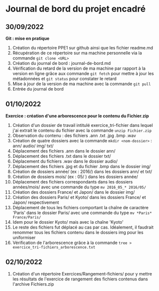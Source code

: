 # Journal de bord du projet encadré
## 30/09/2022
**Git : mise en pratique** 
1. Création du répertoire PPE1 sur github ainsi que les fichier readme.md  
2. Récupération de ce répertoire sur ma machine personnelle via la commande `git clone <URL>`  
3. Création du journal de bord : journal-de-bord.md  
4. Vérification du retard de la version de ma machine par rapport à la version en ligne grâce aux commande `git fetch` pour mettre à jour les métadonnées et `git status` pour constater le retard  
5. Mise à jour de la version de ma machine avec la commande `git pull`
6. Entrée du journal de bord  
## 01/10/2022
**Exercice : création d'une arborescence pour le contenu du Fichier.zip**  
1. Création d'un dossier de travail intitulé exercice_tri-fichier dans lequel j'ai extrait le contenu du fichier avec la commande  `unzip Fichier.zip`  
2. Observation du contenu : des fichiers .ann .txt .jpg .bmp .wav  
3. Création de quatre dossiers avec la commande `mkdir <nom-dossier>` : ann/ audio/ img/ txt/  
4. Déplacement des fichiers .ann dans le dossier ann/  
5. Déplacement des fichiers .txt dans le dossier txt/  
6. Déplacement du fichiers .wav dans le dossier audio/  
7. Déplacement des fichiers .jpg et du fichier .bmp dans le dossier img/  
8. Création de dossiers année/ (ex : 2016/) dans les dossiers ann/ et txt/  
9. Création de dossiers mois/ (ex : 05/ ) dans les dossiers année/  
10. Déplacement des fichiers correspondants dans les dossiers années/mois/ avec une commande du type `mv 2016_05_* 2016/05/`  
11. Création des dossiers France/ et Japon/ dans le dossier img/  
12. Création des dossiers Paris/ et Kyoto/ dans les dossiers France/ et Japon/ respectivement  
13. Déplacement de tous les fichiers comportant la chaîne de caractère 'Paris' dans le dossier Paris/ avec une commande du type `mv *Paris* France/Paris/`  
14. Idem pour le dossier Kyoto/ mais avec la chaîne 'Kyoto'
15. Le reste des fichiers fut déplacé au cas par cas. Idéalement, il faudrait renommer tous les fichiers contenu dans le dossiers img pour les uniformiser  
16. Vérification de l'arborescence grâce à la commande `tree > exercice_tri-fichiers_arborescence.txt`  
## 02/10/2022  
1. Création d'un répertoire Exercices/Rangement-fichiers/ pour y mettre les résultats de l'exercice de rangement des fichiers contenus dans l'archive Fichiers.zip
